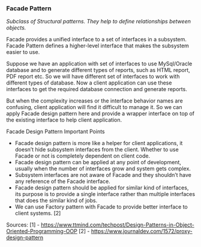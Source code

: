 <h3>Facade Pattern</h3>
<p><i>
Subclass of Structural patterns. They help to define relationships between objects.
</i></p>

Facade provides a unified interface to a set of interfaces in a subsystem.
Facade Pattern defines a higher-level interface that makes the subsystem easier to use.

Suppose we have an application with set of interfaces to use MySql/Oracle database and to generate different types of reports, such as HTML report, PDF report etc.
So we will have different set of interfaces to work with different types of database. Now a client application can use these interfaces to get the required database connection and generate reports.

But when the complexity increases or the interface behavior names are confusing, client application will find it difficult to manage it.
So we can apply Facade design pattern here and provide a wrapper interface on top of the existing interface to help client application.

Facade Design Pattern Important Points
- Facade design pattern is more like a helper for client applications, it doesn’t hide subsystem interfaces from the client. Whether to use Facade or not is completely dependent on client code.
- Facade design pattern can be applied at any point of development, usually when the number of interfaces grow and system gets complex.
- Subsystem interfaces are not aware of Facade and they shouldn’t have any reference of the Facade interface.
- Facade design pattern should be applied for similar kind of interfaces, its purpose is to provide a single interface rather than multiple interfaces that does the similar kind of jobs.
- We can use Factory pattern with Facade to provide better interface to client systems.
[2]

Sources:
[1] - https://www.ttmind.com/techpost/Design-Patterns-in-Object-Oriented-Programming-OOP
[2] - https://www.journaldev.com/1572/proxy-design-pattern
